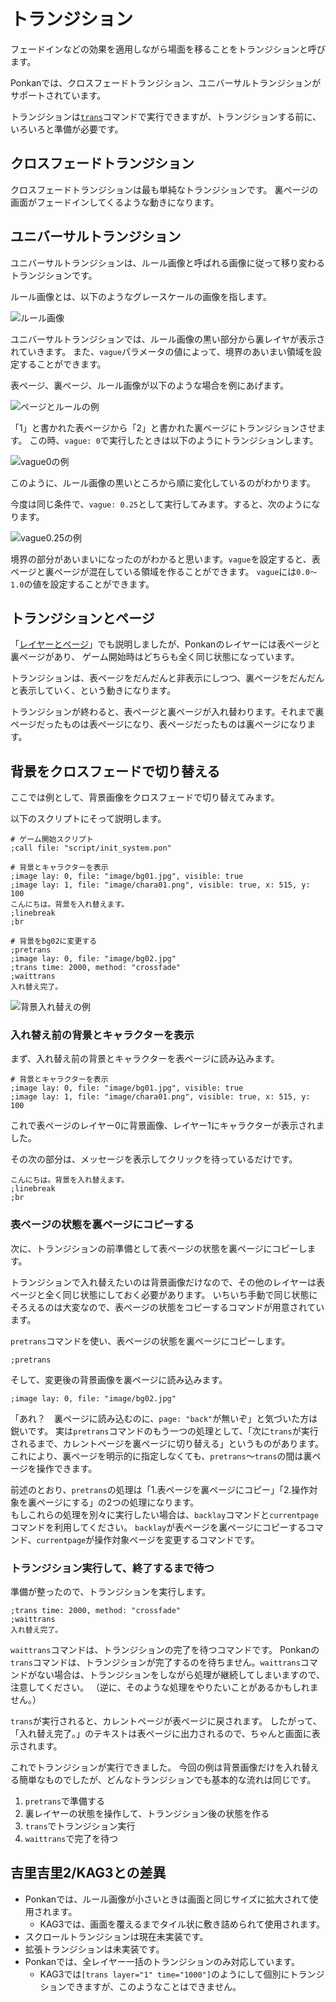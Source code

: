 # トランジション

フェードインなどの効果を適用しながら場面を移ることをトランジションと呼びます。

Ponkanでは、クロスフェードトランジション、ユニバーサルトランジションがサポートされています。

トランジションは[`trans`](../ref/command_ref.md#trans)コマンドで実行できますが、トランジションする前に、いろいろと準備が必要です。

## クロスフェードトランジション

クロスフェードトランジションは最も単純なトランジションです。
裏ページの画面がフェードインしてくるような動きになります。

## ユニバーサルトランジション

ユニバーサルトランジションは、ルール画像と呼ばれる画像に従って移り変わるトランジションです。

ルール画像とは、以下のようなグレースケールの画像を指します。

![ルール画像](image/trans_01.png)

ユニバーサルトランジションでは、ルール画像の黒い部分から裏レイヤが表示されていきます。
また、`vague`パラメータの値によって、境界のあいまい領域を設定することができます。

表ページ、裏ページ、ルール画像が以下のような場合を例にあげます。

![ページとルールの例](image/trans_02.png)

「1」と書かれた表ページから「2」と書かれた裏ページにトランジションさせます。
この時、`vague: 0`で実行したときは以下のようにトランジションします。

![vague0の例](image/trans_03.png)

このように、ルール画像の黒いところから順に変化しているのがわかります。

今度は同じ条件で、`vague: 0.25`として実行してみます。すると、次のようになります。

![vague0.25の例](image/trans_04.png)

境界の部分があいまいになったのがわかると思います。`vague`を設定すると、表ページと裏ページが混在している領域を作ることができます。
`vague`には`0.0～1.0`の値を設定することができます。

## トランジションとページ

「[レイヤーとページ](./layer.md)」でも説明しましたが、Ponkanのレイヤーには表ページと裏ページがあり、
ゲーム開始時はどちらも全く同じ状態になっています。

トランジションは、表ページをだんだんと非表示にしつつ、裏ページをだんだんと表示していく、という動きになります。

トランジションが終わると、表ページと裏ページが入れ替わります。それまで裏ページだったものは表ページになり、表ページだったものは裏ページになります。

## 背景をクロスフェードで切り替える

ここでは例として、背景画像をクロスフェードで切り替えてみます。

以下のスクリプトにそって説明します。

```plain
# ゲーム開始スクリプト
;call file: "script/init_system.pon"

# 背景とキャラクターを表示
;image lay: 0, file: "image/bg01.jpg", visible: true
;image lay: 1, file: "image/chara01.png", visible: true, x: 515, y: 100
こんにちは。背景を入れ替えます。
;linebreak
;br

# 背景をbg02に変更する
;pretrans
;image lay: 0, file: "image/bg02.jpg"
;trans time: 2000, method: "crossfade"
;waittrans
入れ替え完了。
```

![背景入れ替えの例](image/trans_05.png)

### 入れ替え前の背景とキャラクターを表示

まず、入れ替え前の背景とキャラクターを表ページに読み込みます。

```plain
# 背景とキャラクターを表示
;image lay: 0, file: "image/bg01.jpg", visible: true
;image lay: 1, file: "image/chara01.png", visible: true, x: 515, y: 100
```

これで表ページのレイヤー0に背景画像、レイヤー1にキャラクターが表示されました。

その次の部分は、メッセージを表示してクリックを待っているだけです。

```plain
こんにちは。背景を入れ替えます。
;linebreak
;br
```

### 表ページの状態を裏ページにコピーする

次に、トランジションの前準備として表ページの状態を裏ページにコピーします。

トランジションで入れ替えたいのは背景画像だけなので、その他のレイヤーは表ページと全く同じ状態にしておく必要があります。
いちいち手動で同じ状態にそろえるのは大変なので、表ページの状態をコピーするコマンドが用意されています。

`pretrans`コマンドを使い、表ページの状態を裏ページにコピーします。

```plain
;pretrans
```

そして、変更後の背景画像を裏ページに読み込みます。

```plain
;image lay: 0, file: "image/bg02.jpg"
```

「あれ？　裏ページに読み込むのに、`page: "back"`が無いぞ」と気づいた方は鋭いです。
実は`pretrans`コマンドのもう一つの処理として、「次に`trans`が実行されるまで、カレントページを裏ページに切り替える」というものがあります。
これにより、裏ページを明示的に指定しなくても、`pretrans`～`trans`の間は裏ページを操作できます。

<div class="note">
前述のとおり、<code>pretrans</code>の処理は「1.表ページを裏ページにコピー」「2.操作対象を裏ページにする」の2つの処理になります。<br>
もしこれらの処理を別々に実行したい場合は、<code>backlay</code>コマンドと<code>currentpage</code>コマンドを利用してください。
<code>backlay</code>が表ページを裏ページにコピーするコマンド、<code>currentpage</code>が操作対象ページを変更するコマンドです。
</div>

### トランジション実行して、終了するまで待つ

準備が整ったので、トランジションを実行します。

```plain
;trans time: 2000, method: "crossfade"
;waittrans
入れ替え完了。
```

`waittrans`コマンドは、トランジションの完了を待つコマンドです。
Ponkanの`trans`コマンドは、トランジションが完了するのを待ちません。`waittrans`コマンドがない場合は、トランジションをしながら処理が継続してしまいますので、注意してください。
（逆に、そのような処理をやりたいことがあるかもしれません。）

`trans`が実行されると、カレントページが表ページに戻されます。
したがって、「入れ替え完了。」のテキストは表ページに出力されるので、ちゃんと画面に表示されます。

これでトランジションが実行できました。
今回の例は背景画像だけを入れ替える簡単なものでしたが、どんなトランジションでも基本的な流れは同じです。

1. `pretrans`で準備する
2. 裏レイヤーの状態を操作して、トランジション後の状態を作る
3. `trans`でトランジション実行
4. `waittrans`で完了を待つ

## 吉里吉里2/KAG3との差異

- Ponkanでは、ルール画像が小さいときは画面と同じサイズに拡大されて使用されます。
    - KAG3では、画面を覆えるまでタイル状に敷き詰められて使用されます。
- スクロールトランジションは現在未実装です。
- 拡張トランジションは未実装です。
- Ponkanでは、全レイヤー一括のトランジションのみ対応しています。
    - KAG3では`[trans layer="1" time="1000"]`のようにして個別にトランジションできますが、このようなことはできません。
